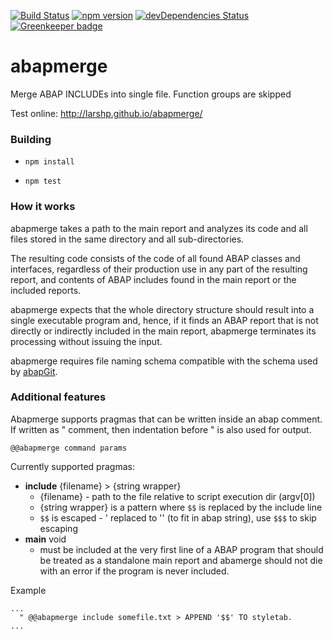 [![Build Status](https://travis-ci.org/larshp/abapmerge.svg?branch=master)](https://travis-ci.org/larshp/abapmerge)
[![npm version](https://badge.fury.io/js/abapmerge.svg)](https://badge.fury.io/js/abapmerge)
[![devDependencies Status](https://david-dm.org/larshp/abapmerge/dev-status.svg)](https://david-dm.org/larshp/abapmerge?type=dev)
[![Greenkeeper badge](https://badges.greenkeeper.io/larshp/abapmerge.svg)](https://greenkeeper.io/)

# abapmerge

Merge ABAP INCLUDEs into single file. Function groups are skipped

Test online: http://larshp.github.io/abapmerge/

### Building

* `npm install`

* `npm test`

### How it works

abapmerge takes a path to the main report and analyzes its code and all files
stored in the same directory and all sub-directories.

The resulting code consists of the code of all found ABAP classes and
interfaces, regardless of their production use in any part of the resulting
report, and contents of ABAP includes found in the main report or the included
reports.

abapmerge expects that the whole directory structure should result into a
single executable program and, hence, if it finds an ABAP report that is not
directly or indirectly included in the main report, abapmerge terminates its
processing without issuing the input.

abapmerge requires file naming schema compatible with the schema used by [abapGit](https://github.com/larshp/abapgit/).

### Additional features

Abapmerge supports pragmas that can be written inside an abap comment. If written as " comment, then indentation before " is also used for output.

`@@abapmerge command params`

Currently supported pragmas:
- **include** {filename} > {string wrapper}
  - {filename} - path to the file relative to script execution dir (argv[0])
  - {string wrapper} is a pattern where `$$` is replaced by the include line
  - `$$` is escaped - ' replaced to '' (to fit in abap string), use `$$$` to skip escaping
- **main** void
  - must be included at the very first line of a ABAP program that should be
    treated as a standalone main report and abamerge should not die with an error
    if the program is never included.

Example

```abap
...
  " @@abapmerge include somefile.txt > APPEND '$$' TO styletab.
...
```
